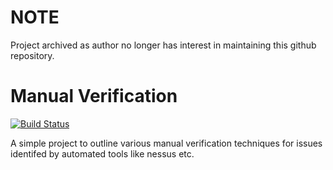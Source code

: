 # NOTE

Project archived as author no longer has interest in maintaining this github repository. 


# Manual Verification

[![Build Status](https://travis-ci.org/anantshri/manual_verification.svg?branch=master)](https://travis-ci.org/anantshri/manual_verification)

A simple project to outline various manual verification techniques for issues identifed by automated tools like nessus etc.

